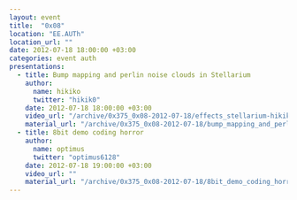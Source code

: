 ```yaml
---
layout: event
title:  "0x08"
location: "EE.AUTh"
location_url: ""
date: 2012-07-18 18:00:00 +03:00
categories: event auth
presentations:
  - title: Bump mapping and perlin noise clouds in Stellarium
    author:
      name: hikiko
      twitter: "hikik0"
    date: 2012-07-18 18:00:00 +03:00
    video_url: "/archive/0x375_0x08-2012-07-18/effects_stellarium-hikiko.mp4"
    material_url: "/archive/0x375_0x08-2012-07-18/bump_mapping_and_perlin_noise_clouds_in_stellarium-hikiko.pdf"
  - title: 8bit demo coding horror
    author:
      name: optimus
      twitter: "optimus6128"
    date: 2012-07-18 19:00:00 +03:00
    video_url: ""
    material_url: "/archive/0x375_0x08-2012-07-18/8bit_demo_coding_horror-optimus.pdf"
---
```

